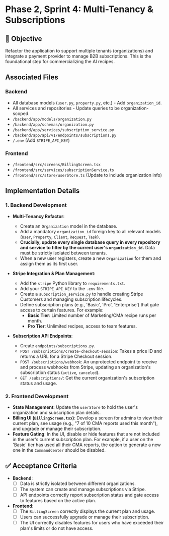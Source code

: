 # Phase 2, Sprint 4: Multi-Tenancy & Subscriptions

## 🎯 Objective
Refactor the application to support multiple tenants (organizations) and integrate a payment provider to manage B2B subscriptions. This is the foundational step for commercializing the AI recipes.

## Associated Files

### Backend
- All database models (`user.py`, `property.py`, etc.) - Add `organization_id`.
- All services and repositories - Update queries to be organization-scoped.
- `/backend/app/models/organization.py`
- `/backend/app/schemas/organization.py`
- `/backend/app/services/subscription_service.py`
- `/backend/app/api/v1/endpoints/subscriptions.py`
- `/.env` (Add `STRIPE_API_KEY`)

### Frontend
- `/frontend/src/screens/BillingScreen.tsx`
- `/frontend/src/services/subscriptionService.ts`
- `/frontend/src/store/userStore.ts` (Update to include organization info)

## Implementation Details

### 1. Backend Development

-   **Multi-Tenancy Refactor**:
    -   Create an `Organization` model in the database.
    -   Add a mandatory `organization_id` foreign key to all relevant models (`User`, `Property`, `Client`, `Request`, `Task`).
    -   **Crucially, update every single database query in every repository and service to filter by the current user's `organization_id`.** Data must be strictly isolated between tenants.
    -   When a new user registers, create a new `Organization` for them and assign them as its first user.

-   **Stripe Integration & Plan Management**:
    -   Add the `stripe` Python library to `requirements.txt`.
    -   Add your `STRIPE_API_KEY` to the `.env` file.
    -   Create a `subscription_service.py` to handle creating Stripe Customers and managing subscription lifecycles.
    -   Define subscription plans (e.g., 'Basic', 'Pro', 'Enterprise') that gate access to certain features. For example:
        -   **Basic Tier**: Limited number of Marketing/CMA recipe runs per month.
        -   **Pro Tier**: Unlimited recipes, access to team features.

-   **Subscription API Endpoints**:
    -   Create `endpoints/subscriptions.py`.
    -   `POST /subscriptions/create-checkout-session`: Takes a price ID and returns a URL for a Stripe Checkout session.
    -   `POST /subscriptions/webhook`: An unprotected endpoint to receive and process webhooks from Stripe, updating an organization's subscription status (`active`, `canceled`).
    -   `GET /subscriptions/`: Get the current organization's subscription status and usage.

### 2. Frontend Development

-   **State Management**: Update the `userStore` to hold the user's organization and subscription plan details.
-   **Billing UI (`BillingScreen.tsx`)**: Develop a screen for admins to view their current plan, see usage (e.g., "7 of 10 CMA reports used this month"), and upgrade or manage their subscription.
-   **Feature Gating**: In the UI, disable or hide features that are not included in the user's current subscription plan. For example, if a user on the 'Basic' tier has used all their CMA reports, the option to generate a new one in the `CommandCenter` should be disabled.

## ✅ Acceptance Criteria
-   **Backend**:
    -   [ ] Data is strictly isolated between different organizations.
    -   [ ] The system can create and manage subscriptions via Stripe.
    -   [ ] API endpoints correctly report subscription status and gate access to features based on the active plan.
-   **Frontend**:
    -   [ ] The `BillingScreen` correctly displays the current plan and usage.
    -   [ ] Users can successfully upgrade or manage their subscription.
    -   [ ] The UI correctly disables features for users who have exceeded their plan's limits or do not have access.